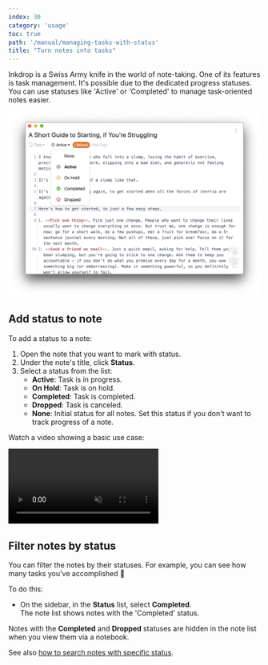 ```yaml
---
index: 30
category: 'usage'
toc: true
path: '/manual/managing-tasks-with-status'
title: "Turn notes into tasks"
---
```


Inkdrop is a Swiss Army knife in the world of note-taking. One of its features is task management. It's possible due to the dedicated progress statuses. You can use statuses like 'Active' or 'Completed' to manage task-oriented notes easier. 

![Task management](./managing-tasks-with-status-note_status.png)

## Add status to note

To add a status to a note:

1. Open the note that you want to mark with status.
2. Under the note's title, click **Status**.
3. Select a status from the list:
   * **Active**: Task is in progress.
   * **On Hold**: Task is on hold.
   * **Completed**: Task is completed.
   * **Dropped**: Task is canceled.
   * **None**: Initial status for all notes. Set this status if you don't want to track progress of a note.

Watch a video showing a basic use case:

<video controls playsInline muted class="ui demo">
  <source src="https://site-cdn.inkdrop.app/docs/manual/managing-tasks-with-status.mp4" type="video/mp4" />
</video>

## Filter notes by status

You can filter the notes by their statuses. For example, you can see how many tasks you've accomplished 💪

To do this:

* On the sidebar, in the **Status** list, select **Completed**.  
  The note list shows notes with the 'Completed' status.

<div class="ui warning message">
Notes with the <b>Completed</b> and <b>Dropped</b> statuses are hidden in the note list when you view them via a notebook.
</div>

See also [how to search notes with specific status](/manual/searching-notes).
